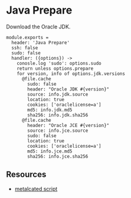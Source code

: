
# Java Prepare

Download the Oracle JDK.

    module.exports =
      header: 'Java Prepare'
      ssh: false
      sudo: false
      handler: ({options}) ->
        conosle.log 'sudo': options.sudo
        return unless options.prepare
        for version, info of options.jdk.versions
          @file.cache
            sudo: false
            header: "Oracle JDK #{version}"
            source: info.jdk.source
            location: true
            cookies: ['oraclelicense=a']
            md5: info.jdk.md5
            sha256: info.jdk.sha256
          @file.cache
            header: "Oracle JCE #{version}"
            source: info.jce.source
            sudo: false
            location: true
            cookies: ['oraclelicense=a']
            md5: info.jce.md5
            sha256: info.jce.sha256

## Resources

*   [metalcated script](https://github.com/metalcated/Scripts/blob/master/install_java.sh)
